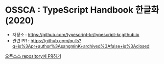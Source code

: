 # OSSCA : TypeScript Handbook 한글화(2020)

- 저장소 : https://github.com/typescript-kr/typescript-kr.github.io
- 관련 PR : https://github.com/pulls?q=is%3Apr+author%3AsangminK+archived%3Afalse+is%3Aclosed

[오픈소스 repository에 PR하기](https://velog.io/@smkim2339/PR)